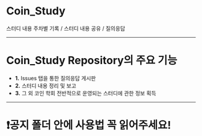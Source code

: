 # Coin_Study
스터디 내용 주차별 기록 / 스터디 내용 공유 / 질의응답

***************************************
# Coin_Study Repository의 주요 기능
+ **1.** Issues 탭을 통한 질의응답 게시판
+ **2.** 스터디 내용 정리 및 보고
+ **3.** 그 외 코인 학회 전반적으로 운영되는 스터디에 관한 정보 획득

***************************************
# ❗공지 폴더 안에 사용법 꼭 읽어주세요!
